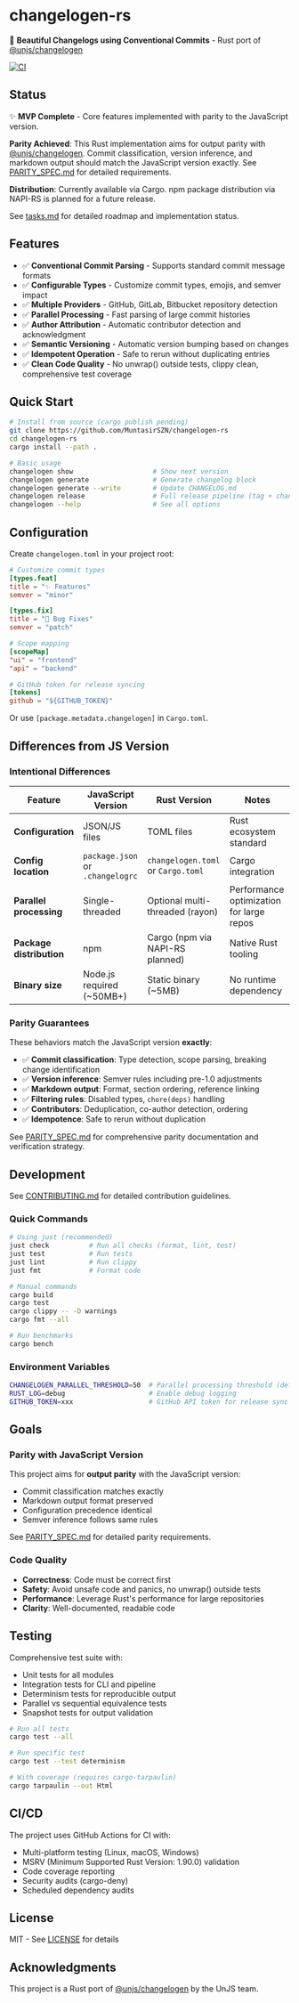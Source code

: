 # changelogen-rs

💅 **Beautiful Changelogs using Conventional Commits** - Rust port of [@unjs/changelogen](https://github.com/unjs/changelogen)

[![CI](https://github.com/MuntasirSZN/changelogen-rs/workflows/CI/badge.svg)](https://github.com/MuntasirSZN/changelogen-rs/actions)

## Status

✨ **MVP Complete** - Core features implemented with parity to the JavaScript version.

**Parity Achieved**: This Rust implementation aims for output parity with [@unjs/changelogen](https://github.com/unjs/changelogen). Commit classification, version inference, and markdown output should match the JavaScript version exactly. See [PARITY_SPEC.md](PARITY_SPEC.md) for detailed requirements.

**Distribution**: Currently available via Cargo. npm package distribution via NAPI-RS is planned for a future release.

See [tasks.md](tasks.md) for detailed roadmap and implementation status.

## Features

- ✅ **Conventional Commit Parsing** - Supports standard commit message formats  
- ✅ **Configurable Types** - Customize commit types, emojis, and semver impact
- ✅ **Multiple Providers** - GitHub, GitLab, Bitbucket repository detection
- ✅ **Parallel Processing** - Fast parsing of large commit histories
- ✅ **Author Attribution** - Automatic contributor detection and acknowledgment
- ✅ **Semantic Versioning** - Automatic version bumping based on changes
- ✅ **Idempotent Operation** - Safe to rerun without duplicating entries
- ✅ **Clean Code Quality** - No unwrap() outside tests, clippy clean, comprehensive test coverage

## Quick Start

```bash
# Install from source (cargo publish pending)
git clone https://github.com/MuntasirSZN/changelogen-rs
cd changelogen-rs
cargo install --path .

# Basic usage
changelogen show                    # Show next version
changelogen generate                # Generate changelog block  
changelogen generate --write        # Update CHANGELOG.md
changelogen release                 # Full release pipeline (tag + changelog)
changelogen --help                  # See all options
```

## Configuration

Create `changelogen.toml` in your project root:

```toml
# Customize commit types
[types.feat]
title = "✨ Features"
semver = "minor"

[types.fix] 
title = "🐛 Bug Fixes"
semver = "patch"

# Scope mapping
[scopeMap]
"ui" = "frontend"
"api" = "backend"

# GitHub token for release syncing
[tokens]
github = "${GITHUB_TOKEN}"
```

Or use `[package.metadata.changelogen]` in `Cargo.toml`.

## Differences from JS Version

### Intentional Differences

| Feature | JavaScript Version | Rust Version | Notes |
|---------|-------------------|--------------|-------|
| **Configuration** | JSON/JS files | TOML files | Rust ecosystem standard |
| **Config location** | `package.json` or `.changelogrc` | `changelogen.toml` or `Cargo.toml` | Cargo integration |
| **Parallel processing** | Single-threaded | Optional multi-threaded (rayon) | Performance optimization for large repos |
| **Package distribution** | npm | Cargo (npm via NAPI-RS planned) | Native Rust tooling |
| **Binary size** | Node.js required (~50MB+) | Static binary (~5MB) | No runtime dependency |

### Parity Guarantees

These behaviors match the JavaScript version **exactly**:

- ✅ **Commit classification**: Type detection, scope parsing, breaking change identification
- ✅ **Version inference**: Semver rules including pre-1.0 adjustments  
- ✅ **Markdown output**: Format, section ordering, reference linking
- ✅ **Filtering rules**: Disabled types, `chore(deps)` handling
- ✅ **Contributors**: Deduplication, co-author detection, ordering
- ✅ **Idempotence**: Safe to rerun without duplication

See [PARITY_SPEC.md](PARITY_SPEC.md) for comprehensive parity documentation and verification strategy.

## Development

See [CONTRIBUTING.md](CONTRIBUTING.md) for detailed contribution guidelines.

### Quick Commands

```bash
# Using just (recommended)
just check          # Run all checks (format, lint, test)
just test           # Run tests
just lint           # Run clippy
just fmt            # Format code

# Manual commands
cargo build
cargo test
cargo clippy -- -D warnings
cargo fmt --all

# Run benchmarks
cargo bench
```

### Environment Variables

```bash
CHANGELOGEN_PARALLEL_THRESHOLD=50  # Parallel processing threshold (default: 50)
RUST_LOG=debug                     # Enable debug logging
GITHUB_TOKEN=xxx                   # GitHub API token for release sync
```

## Goals

### Parity with JavaScript Version

This project aims for **output parity** with the JavaScript version:

- Commit classification matches exactly
- Markdown output format preserved
- Configuration precedence identical
- Semver inference follows same rules

See [PARITY_SPEC.md](PARITY_SPEC.md) for detailed parity requirements.

### Code Quality

- **Correctness**: Code must be correct first
- **Safety**: Avoid unsafe code and panics, no unwrap() outside tests
- **Performance**: Leverage Rust's performance for large repositories
- **Clarity**: Well-documented, readable code

## Testing

Comprehensive test suite with:
- Unit tests for all modules
- Integration tests for CLI and pipeline
- Determinism tests for reproducible output
- Parallel vs sequential equivalence tests
- Snapshot tests for output validation

```bash
# Run all tests
cargo test --all

# Run specific test
cargo test --test determinism

# With coverage (requires cargo-tarpaulin)
cargo tarpaulin --out Html
```

## CI/CD

The project uses GitHub Actions for CI with:
- Multi-platform testing (Linux, macOS, Windows)
- MSRV (Minimum Supported Rust Version: 1.90.0) validation
- Code coverage reporting
- Security audits (cargo-deny)
- Scheduled dependency audits

## License

MIT - See [LICENSE](LICENSE) for details

## Acknowledgments

This project is a Rust port of [@unjs/changelogen](https://github.com/unjs/changelogen) by the UnJS team.
